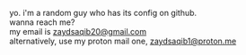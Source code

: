 yo. i'm a random guy who has its config on github.\
wanna reach me?\
my email is zaydsaqib20@gmail.com\
alternatively, use my proton mail one, zaydsaqib1@proton.me

<!---
linux-rooster/linux-rooster is a ✨ special ✨ repository because its `README.md` (this file) appears on your GitHub profile.
You can click the Preview link to take a look at your changes.
--->
